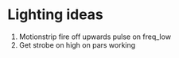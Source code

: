 # Lighting ideas

1. Motionstrip fire off upwards pulse on freq_low
2. Get strobe on high on pars working